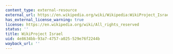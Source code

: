 ```yaml
---
content_type: external-resource
external_url: https://en.wikipedia.org/wiki/Wikipedia:WikiProject_Israel
has_external_license_warning: true
license: https://en.wikipedia.org/wiki/All_rights_reserved
status: ''
title: WikiProject Israel
uid: 4e8634bb-93a7-4757-a025-529e76f2244b
wayback_url: ''
---
```

